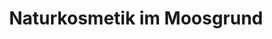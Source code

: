 ---
title: "Naturkosmetik im Moosgrund"
url: /moosburg-a-d-isar/naturkosmetik-im-moosgrund/
shop: Kosmetik
---